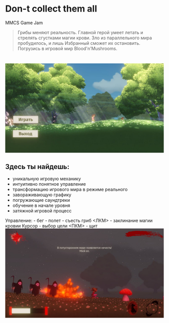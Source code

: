 # Don-t collect them all
MMCS Game Jam
> Грибы меняют реальность. Главной герой умеет летать и стрелять сгустками магии крови. 
> Зло из параллельного мира пробудилось, и лишь Избранный сможет их остановить. 
> Погрузись в игровой мир Blood'n'Mushrooms. 
#
![](https://github.com/Ari-Games/Don-t-collect-them-all/blob/main/bloodnMush_start.jpg)
## Здесь ты найдешь:
- уникальную игровую механику
- интуитивно понятное управление
- трансформацию игрового мира в режиме реального
- завораживающую графику
- погружающие саундтреки
- обучение в начале уровня
- затяжной игровой процесс 



Управление: <A> <D> - бег <Shift> - полет <E> - съесть гриб <ЛКМ> - заклинание магии кровии Курсор - выбор цели <ПКМ> - щит
![](https://github.com/Ari-Games/Don-t-collect-them-all/blob/main/bloodnMush_g.jpg)

